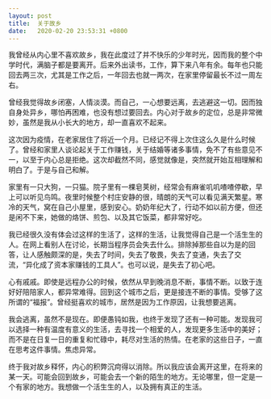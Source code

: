 ```yaml
---
layout: post
title:  关于故乡
date:   2020-02-20 23:53:31 +0800
---
```


我曾经从内心里不喜欢故乡，我在此度过了并不快乐的少年时光，因而我的整个中学时代，满脑子都是要离开。后来外出读书，工作，算下来八年有余。每年也只能回去两三次，尤其是工作之后，一年回去也就一两次，在家里停留最长不过一周左右。

曾经我觉得故乡闭塞，人情淡漠。而自己，一心想要远离，去逃避这一切。因而独自身处异乡，哪怕再困难，也没有想过要回去。内心对于故乡的定位，总是非常微妙，虽然是我从小长大的地方，却一直喜欢不起来。

这次因为疫情，在老家居住了将近一个月。已经记不得上次住这么久是什么时候了。曾经和家里人谈论起关于工作赚钱，关于结婚等诸多事情，免不了有些意见不一，以至于内心总是拒绝。这次却截然不同，感觉就像是，突然就开始互相理解和明白了。于是与自己和解。

家里有一只大狗，一只猫。院子里有一棵皂荚树，经常会有麻雀叽叽喳喳停歇，早上可以听见鸟鸣。夜里时候整个村庄安静的很，晴朗的天气可以看见满天繁星。寒冷的天气，窝在自己小屋里，感到安心。奶奶年纪大了，行动不如以前方便，但还是闲不下来，她做的烙饼、煎包、以及其它饭菜，都非常好吃。

我已经很久没有体会过这样的生活了，这样的生活，让我觉得自己是一个活生生的人。在网上看别人在讨论，长期当程序员会失去什么。排除掉那些自以为是的回答，让人感触颇深的是，失去了时间，失去了敬畏，失去了变通，失去了交流，“异化成了资本家赚钱的工具人”。也可以说，是失去了初心吧。

心有戚戚。即使是远程办公的时候，依然从早到晚消息不断，事情不断。以致于连好好陪陪家人，都异常难得。回到这个城市之后，更是接连不断的事情。受够了这所谓的“福报”。曾经挺喜欢的城市，居然是因为工作原因，让我想要逃离。

我会逃离，虽然不是现在。即便愚钝如我，也终于发现了还有一种可能。发现我可以选择一种有温度有意义的生活，去寻找一个相爱的人，发现更多生活中的美好；而不是在日复一日的重复和忙碌中，耗尽对生活的热情。在老家的这些日子，一直在思考这件事情。焦虑异常。

终于我对故乡释怀，内心的积弊沉疴得以消除。所以我应该会离开这里，在将来的某一天。可能会回到故乡，可能会去一个新的陌生的地方。无论哪里，但一定是一个有家的地方。我想做一个活生生的人，以及拥有真正的生活。

